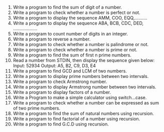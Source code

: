 1. Write a program to find the sum of digit of a number.
2. Write a program to check whether a number is perfect or not.
3. Write a program to display the sequence AMM, COO, EQQ,……….
4. Write a program to display the sequence ABA, BCB, CDC, DED, ……………….
5. Write a program to count number of digits in an integer.
6. Write a program to reverse a number.
7. Write a program to check whether a number is palindrome or not.
8. Write a program to check whether a number is prime or not.
9. Write a program to find the sum of first n prime numbers.
10. Read a number from STDIN, then display the sequence given below:
Input: 52934
Output: A5, B2, C9, D3, E4
11. Write a program to find GCD and LCM of two numbers.
12. Write a program to display prime numbers between two intervals.
13. Write a program to check Armstrong number.
14. Write a program to display Armstrong number between two intervals.
15. Write a program to display factors of a number.
16. Write a Program to make a simple calculator using switch...case.
17. Write a program to check whether a number can be expressed as sum of two prime numbers.
18. Write a program to find the sum of natural numbers using recursion.
19. Write a program to find factorial of a number using recursion.
20. Write a program to find G.C.D using recursion.
